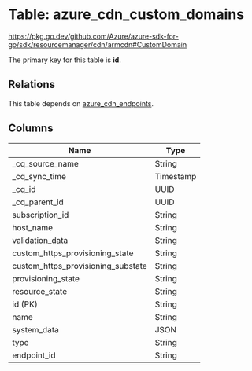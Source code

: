 # Table: azure_cdn_custom_domains

https://pkg.go.dev/github.com/Azure/azure-sdk-for-go/sdk/resourcemanager/cdn/armcdn#CustomDomain

The primary key for this table is **id**.

## Relations
This table depends on [azure_cdn_endpoints](azure_cdn_endpoints.md).


## Columns
| Name          | Type          |
| ------------- | ------------- |
|_cq_source_name|String|
|_cq_sync_time|Timestamp|
|_cq_id|UUID|
|_cq_parent_id|UUID|
|subscription_id|String|
|host_name|String|
|validation_data|String|
|custom_https_provisioning_state|String|
|custom_https_provisioning_substate|String|
|provisioning_state|String|
|resource_state|String|
|id (PK)|String|
|name|String|
|system_data|JSON|
|type|String|
|endpoint_id|String|